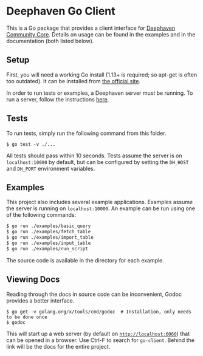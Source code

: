 # Deephaven Go Client

This is a Go package that provides a client interface for [Deephaven Community Core](https://github.com/deephaven/deephaven-core).
Details on usage can be found in the examples and in the documentation (both listed below).

## Setup

First, you will need a working Go install (1.13+ is required; so apt-get is often too outdated).
It can be installed from [the official site](https://go.dev/doc/install).

In order to run tests or examples, a Deephaven server must be running. 
To run a server, follow the instructions [here](https://github.com/deephaven/deephaven-core#run-deephaven).

## Tests

To run tests, simply run the following command from this folder.
```
$ go test -v ./...
```
All tests should pass within 10 seconds.
Tests assume the server is on `localhost:10000` by default, but can be configured by setting the `DH_HOST` and `DH_PORT` environment variables.

## Examples

This project also includes several example applications.
Examples assume the server is running on `localhost:10000`.
An example can be run using one of the following commands:
```bash
$ go run ./examples/basic_query
$ go run ./examples/fetch_table
$ go run ./examples/import_table
$ go run ./examples/input_table
$ go run ./examples/run_script
```

The source code is available in the directory for each example.

## Viewing Docs

Reading through the docs in source code can be inconvenient, Godoc provides a better interface.
```
$ go get -v golang.org/x/tools/cmd/godoc  # Installation, only needs to be done once
$ godoc
```

This will start up a web server (by default on [`http://localhost:6060`](http://localhost:6060)) that can be opened in a browser.
Use Ctrl-F to search for `go-client`. Behind the link will be the docs for the entire project.